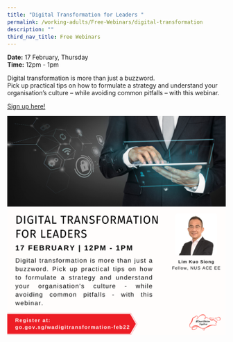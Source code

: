 ```yaml
---
title: "Digital Transformation for Leaders "
permalink: /working-adults/Free-Webinars/digital-transformation
description: ""
third_nav_title: Free Webinars
---
```

**Date:** 17 February, Thursday
<br> **Time:** 12pm - 1pm

Digital transformation is more than just a buzzword. <br>
Pick up practical tips on how to formulate a strategy
and understand your organisation’s culture – while
avoiding common pitfalls – with this webinar.

[Sign up here!](https://go.gov.sg/wadigitransformation-feb22)

![Digital Transformation Workshop for Working Adults](/images/17-feb-wa.png)